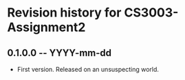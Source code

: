 # Revision history for CS3003-Assignment2

## 0.1.0.0 -- YYYY-mm-dd

* First version. Released on an unsuspecting world.
